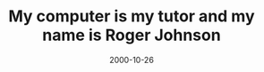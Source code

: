 ---
layout: base.njk
title : 'My computer is my tutor and my name is Roger Johnson' 
view_title : 'My computer is my tutor and my name is Roger Johnson' 
year : '2000' 
date : '2000-10-26' 
img_file : '/drawing/computertutor.png' 
html_file : 'computertutor' 
next_html : 'freesi.html' 
year_order : '560' 
permalink : "title/{{html_file}}.html"
---